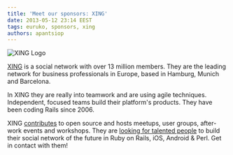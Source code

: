 ```yaml
---
title: 'Meet our sponsors: XING'
date: 2013-05-12 23:14 EEST
tags: euruko, sponsors, xing
authors: apantsiop
---
```


![XING Logo](/images/sponsors/xing_200x100.png "XING")

[XING](https://www.xing.com/?utm_source=euruko&utm_medium=blog&utm_campaign=selene)
is a social network with over 13 million members. They are the leading network for business professionals in Europe, based in Hamburg, Munich and Barcelona.

In XING they are really into teamwork and are using agile techniques. Independent, focused teams build their platform's products. They have been coding Rails since 2006.

XING [contributes](https://github.com/xing) to open source and hosts meetups, user groups, after-work events and workshops. They are [looking for talented people](http://devblog.xing.com/we-are-hiring/) to build their social network of the future in Ruby on Rails, iOS, Android & Perl. Get in contact with them!
